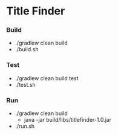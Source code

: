 # Title Finder

### Build
- ./gradlew clean build
- ./build.sh

### Test
- ./gradlew clean build test
- ./test.sh

### Run
- ./gradlew clean build
  - java -jar build/libs/titlefinder-1.0.jar
- ./run.sh


